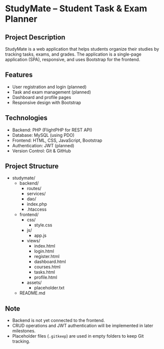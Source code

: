 # StudyMate – Student Task & Exam Planner

## Project Description
StudyMate is a web application that helps students organize their studies by tracking tasks, exams, and grades. The application is a single-page application (SPA), responsive, and uses Bootstrap for the frontend.

## Features
- User registration and login (planned)
- Task and exam management (planned)
- Dashboard and profile pages
- Responsive design with Bootstrap

## Technologies
- Backend: PHP (FlightPHP for REST API)
- Database: MySQL (using PDO)
- Frontend: HTML, CSS, JavaScript, Bootstrap
- Authentication: JWT (planned)
- Version Control: Git & GitHub

## Project Structure

- studymate/
  - backend/
    - routes/
    - services/
    - dao/
    - index.php
    - .htaccess
  - frontend/
    - css/
      - style.css
    - js/
      - app.js
    - views/
      - index.html
      - login.html
      - register.html
      - dashboard.html
      - courses.html
      - tasks.html
      - profile.html
    - assets/
      - placeholder.txt
  - README.md



## Note
- Backend is not yet connected to the frontend.  
- CRUD operations and JWT authentication will be implemented in later milestones.  
- Placeholder files (`.gitkeep`) are used in empty folders to keep Git tracking.
